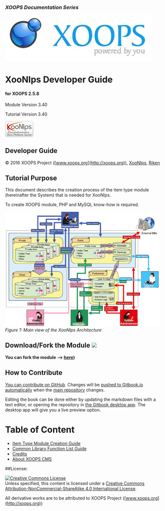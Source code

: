 ### _XOOPS Documentation Series_
![logoXoops.jpg](assets/logoXoops.jpg)

# XooNIps Developer Guide
#### for XOOPS 2.5.8

Module Version 3.40

Tutorial Version 3.40
      
![logoModule.png](assets/logoModule.png)
            
## Developer Guide

© 2016 XOOPS Project ([www.xoops.org](http://xoops.org)),   [XooNIps](http://xoonips.osdn.jp/), [Riken](http://www.riken.jp/)   

## Tutorial Purpose 

This document describes the creation process of the item type module (hereinafter the System) that is needed for XooNIps. 

To create XOOPS module, PHP and MySQL know-how is required.

![image001.png](assets/image001.png)
*Figure 1: Main view of the XooNIps Architecture*

## Download/Fork the Module ![](http://xoops.org/images/forkit.png) 

**You can fork the module --> [here](https://github.com/neuroinformatics/xoops-module-xoonips))** 

## How to Contribute

[You can contribute on GitHub](https://github.com/XoopsDocs/XXX-tutorial). Changes will be [pushed to Gitbook.io automatically](https://www.gitbook.com/book/xoops/xoonips-developerguide/activity) when the [main repository](https://github.com/XoopsDocs/xoonips-developerguide) changes.

Editing the book can be done either by updating the markdown files with a text editor, or opening the repository in [the Gitbook desktop app](https://github.com/GitbookIO/editor/blob/master/README.md). The desktop app will give you a live preview option.

# Table of Content

* [Item Type Module Creation Guide](book/itemtype2/intro.md)
* [Common Library Function List Guide](book/commonlib/intro.md)
* [Credits](book/9credits.md)
* [About XOOPS CMS](book/10aboutxoops.md)


##License:

<a rel="license" href="http://creativecommons.org/licenses/by-nc-sa/4.0/"><img alt="Creative Commons License" style="border-width:0" src="https://i.creativecommons.org/l/by-nc-sa/4.0/88x31.png" /></a><br />Unless specified, this content is licensed under a <a rel="license" href="http://creativecommons.org/licenses/by-nc-sa/4.0/">Creative Commons Attribution-NonCommercial-ShareAlike 4.0 International License</a>.

All derivative works are to be attributed to XOOPS Project ([www.xoops.org](http://xoops.org))
